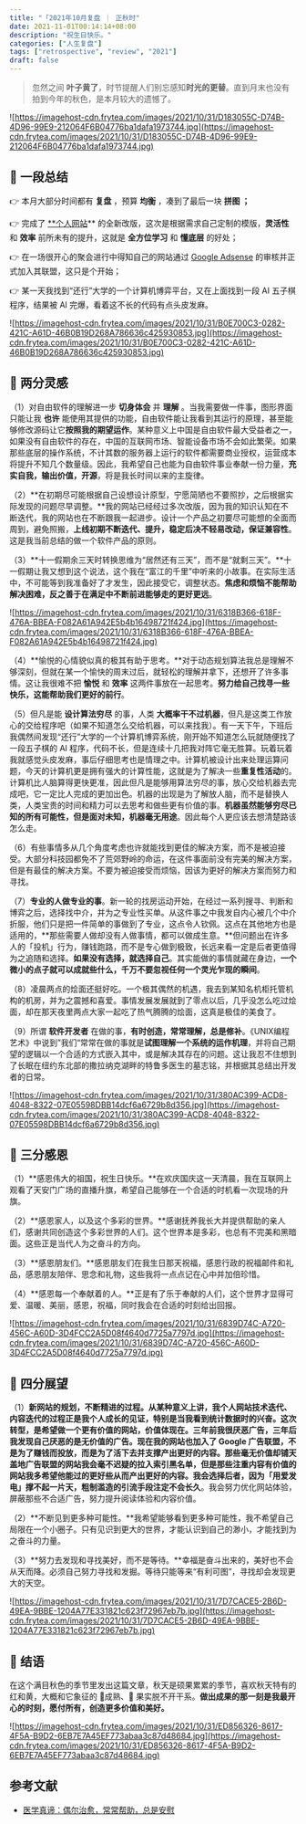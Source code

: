 ```yaml
---
title: "「2021年10月复盘 ｜ 正秋时"
date: 2021-11-01T00:14:14+08:00
description: "祝生日快乐。"
categories: ["人生复盘"]
tags: ["retrospective", "review", "2021"]
draft: false
---
```


> 忽然之间 **叶子黄了**，时节提醒人们别忘感知**时光的更替**。直到月末也没有拍到今年的秋色，是本月较大的遗憾了。
> 

![https://imagehost-cdn.frytea.com/images/2021/10/31/D183055C-D74B-4D96-99E9-212064F6B04776ba1dafa1973744.jpg](https://imagehost-cdn.frytea.com/images/2021/10/31/D183055C-D74B-4D96-99E9-212064F6B04776ba1dafa1973744.jpg)

## 👀 一段总结

👉  本月大部分时间都有 **复盘** ，预算 **均衡** ，凑到了最后一块 **拼图 ；**

👉  完成了 [**个人网站](https://www.frytea.com/)** 的全新改版，这次是根据需求自己定制的模版，**灵活性** 和 **效率** 前所未有的提升，这就是 **全方位学习** 和 **懂底层** 的好处；

👉  在一场很开心的聚会进行中得知自己的网站通过 [Google Adsense](https://www.google.com/adsense/start/) 的审核并正式加入其联盟，这只是个开始；

👉  某一天我找到“还行”大学的一个计算机博弈平台，又在上面找到一段 AI 五子棋程序，结果被 AI 完爆，看着这不长的代码有点头皮发麻。

![https://imagehost-cdn.frytea.com/images/2021/10/31/B0E700C3-0282-421C-A61D-46B0B19D268A786636c425930853.jpg](https://imagehost-cdn.frytea.com/images/2021/10/31/B0E700C3-0282-421C-A61D-46B0B19D268A786636c425930853.jpg)

## 🤔 两分灵感

（1）对自由软件的理解进一步 **切身体会** 并 **理解** 。当我需要做一件事，图形界面只能让我 **也许** 能使用其提供的功能，自由软件能让我看到其运行的原理，甚至能够修改源码让它**按照我的期望运作**。某种意义上中国是自由软件最大受益者之一，如果没有自由软件的存在，中国的互联网市场、智能设备市场不会如此繁荣。如果那些底层的操作系统，不计其数的服务器上运行的软件都需要商业授权，运营成本将提升不知几个数量级。因此，我希望自己也能为自由软件事业奉献一份力量，**充实自我，输出价值，开源**，将是我长时间以来的主旋律。

（2）**在初期尽可能根据自己设想设计原型，宁愿简陋也不要照抄，之后根据实际发现的问题尽早调整。**我的网站已经经过多次改版，因为我的知识认知在不断迭代，我的网站也在不断跟我一起进步。设计一个产品之初要尽可能想的全面而周到，避免照搬，**上线初期不断迭代、提升，稳定后决不轻易改动，保证兼容性**。这是我当前总结的做一个软件产品的原则。

（3）**十一假期余三天时转换思维为“居然还有三天”，而不是“就剩三天”。**十一假期让我又想到这个说法，这个我在“富江的千里”中听来的小故事。在实际生活中，不可能等到我准备好了才发生，因此接受它，调整状态。**焦虑和烦恼不能帮助解决困难，反之善于在满足中不断前进能够走的更好更远**。

![https://imagehost-cdn.frytea.com/images/2021/10/31/6318B366-618F-476A-BBEA-F082A61A942E5b4b16498721f424.jpg](https://imagehost-cdn.frytea.com/images/2021/10/31/6318B366-618F-476A-BBEA-F082A61A942E5b4b16498721f424.jpg)

（4）**愉悦的心情貌似真的极其有助于思考。**对于动态规划算法我总是理解不够深刻，但就在某一个愉快的周末过后，就轻松的理解并拿下，还想开了许多事情。这让我很难不把 **愉悦** 和 **效率** 这两件事放在一起思考。**努力给自己找寻一些快乐，这能帮助我们更好的前行**。

（5）但凡是能 **设计算法穷尽** 的事，人类 **大概率干不过机器**，但凡是这类工作放心的交给程序吧（如果不知道怎么交给机器，可以来找我）。有一天下午，下班后我偶然间发现“还行”大学的一个计算机博弈系统，刚开始不知道怎么玩就随便找了一段五子棋的 AI 程序，代码不长，但是连续十几把我对阵它毫无胜算。玩着玩着我就感觉头皮发麻，事后仔细思考也是情理之中。计算机被设计出来处理运算问题，今天的计算机更是拥有强大的计算性能，这就是为了解决一些**重复性活动**的。计算机比人脑算得更快更准，因此但凡是能够用算法穷尽的事，放心交给机器去完成吧，它一定比人完成的更加出色。机器的出现是为了解放人脑，而不是替换人类，人类宝贵的时间和精力可以去思考和做些更有价值的事。**机器虽然能够穷尽已知的所有可能性，但是面对未知，机器毫无用途**。因此每个人更应该去想清楚路该怎么走。

（6）有些事情多从几个角度考虑也许就能找到更佳的解决方案，而不是被迫接受。大部分科技园都免不了荒郊野岭的命运，在这件事面前没有完美的解决方案，但是有最佳的解决方案。不要为被迫接受而烦恼，因该为更好的解决方案而努力和寻找。

（7）**专业的人做专业的事**。新一轮的找房运动开始，在经过一系列搜寻、判断和博弈之后，选择找中介，并为之专业性买单。从这件事之中我发自内心被几个中介折服，他们只是把一件简单的事做到了专业，这点令人钦佩。这点在其他地方也是适用的，**那些需要人做却没有人做事情，都可以做成生意。**但问题出在许多人的「投机」行为，赚钱跑路，而不是专心做到极致，长远来看一定是后者更值得为之追随和选择。**如果没有选择，就选择自己**。其实能做的事情就藏在身边，**一个微小的点子就可以成就些什么，千万不要忽视任何一个灵光乍现的瞬间**。

（8）凌晨两点的烩面还挺好吃。一个极其偶然的机遇，我去到某知名机柜托管机构的机房，并为之震撼和喜爱。事情发展发展就到了零点以后，几乎没怎么吃过烩面，却在那天夜里两点大家一起吃了热气腾腾的烩面，这真是极佳的美食了。

（9）所谓 **软件开发者** 在做的事，**有时创造，常常理解，总是修补**。《UNIX编程艺术》中说到”我们“常常在做的事就是**试图理解一个系统的运作机理**，并将自己期望的逻辑以一个合适的方式嵌入其中，或是解决其存在的问题。这让我忍不住想到了长眠在纽约东北部的撒拉纳克湖畔的特鲁多医生的墓志铭，并根据其总结出开发者的日常。

![https://imagehost-cdn.frytea.com/images/2021/10/31/380AC399-ACD8-4048-8322-07E05598DBB14dcf6a6729b8d356.jpg](https://imagehost-cdn.frytea.com/images/2021/10/31/380AC399-ACD8-4048-8322-07E05598DBB14dcf6a6729b8d356.jpg)

## 🙏 三分感恩

（1）**感恩伟大的祖国，祝生日快乐。**在欢庆国庆这一天清晨，我在互联网上观看了天安门广场的直播升旗，希望自己能够在一个合适的时机看一次现场的升旗。

（2）**感恩家人，以及这个多彩的世界。**感谢抚养我长大并提供帮助的亲人们，感谢共同创造这个多彩世界的人们。这个世界本是多彩，也总有不完美和黑暗面。这些正是当代人为之奋斗的方向。

（3）**感恩朋友们。**感恩朋友们在我生日那天祝福，感恩行政的祝福邮件和礼品，感恩朋友陪伴、思念和礼物，这些我将一点点记在心中并加倍珍惜。

（4）**感恩每一个奉献着的人。**正是有了乐于奉献的人们，这个世界才显得可爱、温暖、美丽，感恩，祝福，同时我会在合适的时刻给出回报。

![https://imagehost-cdn.frytea.com/images/2021/10/31/6839D74C-A720-456C-A60D-3D4FCC2A5D08f4640d7725a7797d.jpg](https://imagehost-cdn.frytea.com/images/2021/10/31/6839D74C-A720-456C-A60D-3D4FCC2A5D08f4640d7725a7797d.jpg)

## 🔭 四分展望

（1）**新网站的规划，不断精进的过程。**从某种意义上讲，我个人网站技术迭代、内容迭代的过程正是我个人成长的见证，特别是当我看到统计数据时的兴奋。这次转型，是希望做一个更有价值的网站，价值体现在。三年前我很厌恶广告，三年后我发现自己厌恶的是无价值的广告。现在我的网站也加入了 Google 广告联盟，不是为了赚钱而投放，而是为了活下去并支撑产出更好的内容。那些毫无价值却铺天盖地广告联盟的网站我会毫不迟疑的拉入索引黑名单，但是那些注重内容有价值的网站我多希望他能过的更好些从而产出更好的内容。我会选择后者，因为**「用爱发电」撑不起一片天，粗制滥造的引流手段注定不会长久**。我会努力优化网站体验，屏蔽那些不合适广告，努力提升阅读体验和内容价值。

（2）**不断见到更多种可能性。**我希望能够看到更多种可能性，我不希望自己局限在一个小圈子。只有见识到更大的世界，才能认识到自己的渺小，才能找到为之奋斗的力量。

（3）**努力去发现和寻找美好，而不是等待。**幸福是奋斗出来的，美好也不会从天而降。必须自己努力寻找和发掘。等待只能等来“有利可图”，寻找却会发现更大的天空。

![https://imagehost-cdn.frytea.com/images/2021/10/31/7D7CACE5-2B6D-49EA-9BBE-1204A77E331821c623f72967eb7b.jpg](https://imagehost-cdn.frytea.com/images/2021/10/31/7D7CACE5-2B6D-49EA-9BBE-1204A77E331821c623f72967eb7b.jpg)

## 🧭  结语

在这个满目秋色的季节里发出这篇文章，秋天是硕果累累的季节，喜欢秋天特有的红和黄，大概和它象征的 🧑成熟、🍒 果实脱不开干系。**做出成果的那一刻是我最开心的时刻，愿付所有，创造更多价值和美好。**

![https://imagehost-cdn.frytea.com/images/2021/10/31/ED856326-8617-4F5A-B9D2-6EB7E7A45EF773abaa3c87d48684.jpg](https://imagehost-cdn.frytea.com/images/2021/10/31/ED856326-8617-4F5A-B9D2-6EB7E7A45EF773abaa3c87d48684.jpg)

## 参考文献

- [医学真谛：偶尔治愈，常常帮助，总是安慰](https://baike.baidu.com/tashuo/browse/content?id=ea61c9a4c9022dff38ef4872)